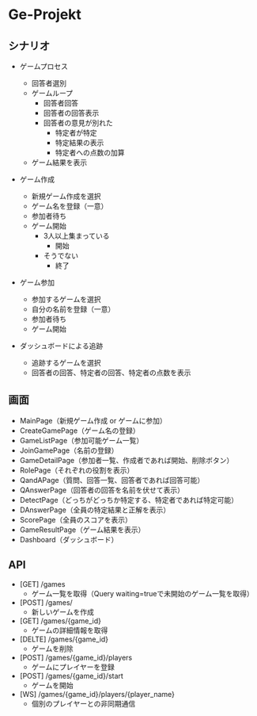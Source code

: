 # Ge-Projekt
## シナリオ
- ゲームプロセス
    - 回答者選別
    - ゲームループ
        - 回答者回答
        - 回答者の回答表示
        - 回答者の意見が別れた
            - 特定者が特定
            - 特定結果の表示
            - 特定者への点数の加算
    - ゲーム結果を表示

- ゲーム作成
    - 新規ゲーム作成を選択
    - ゲーム名を登録（一意）
    - 参加者待ち
    - ゲーム開始
        - 3人以上集まっている
            - 開始
        - そうでない
            - 終了

- ゲーム参加
    - 参加するゲームを選択
    - 自分の名前を登録（一意）
    - 参加者待ち
    - ゲーム開始

- ダッシュボードによる追跡
    - 追跡するゲームを選択
    - 回答者の回答、特定者の回答、特定者の点数を表示

## 画面
- MainPage（新規ゲーム作成 or ゲームに参加）
- CreateGamePage（ゲーム名の登録）
- GameListPage（参加可能ゲーム一覧）
- JoinGamePage（名前の登録）
- GameDetailPage（参加者一覧、作成者であれば開始、削除ボタン）
- RolePage（それぞれの役割を表示）
- QandAPage（質問、回答一覧、回答者であれば回答可能）
- QAnswerPage（回答者の回答を名前を伏せて表示）
- DetectPage（どっちがどっちか特定する、特定者であれば特定可能）
- DAnswerPage（全員の特定結果と正解を表示）
- ScorePage（全員のスコアを表示）
- GameResultPage（ゲーム結果を表示）
- Dashboard（ダッシュボード）

## API
- [GET] /games
    - ゲーム一覧を取得（Query waiting=trueで未開始のゲーム一覧を取得）
- [POST] /games/
    - 新しいゲームを作成
- [GET] /games/{game\_id}
    - ゲームの詳細情報を取得
- [DELTE] /games/{game\_id}
    - ゲームを削除
- [POST] /games/{game\_id}/players
    - ゲームにプレイヤーを登録
- [POST] /games/{game\_id}/start
    - ゲームを開始
- [WS] /games/{game\_id}/players/{player\_name}
    - 個別のプレイヤーとの非同期通信

